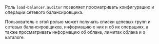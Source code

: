 Роль `load-balancer.auditor` позволяет просматривать конфигурацию и операции сетевого балансировщика.

Пользователь с этой ролью может получать списки целевых групп и сетевых балансировщиков, информацию о них и об их операциях, а также просматривать информацию об облаке, лимитах облака и о каталоге.